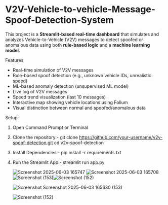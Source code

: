 # V2V-Vehicle-to-vehicle-Message-Spoof-Detection-System

This project is a **Streamlit-based real-time dashboard** that simulates and analyzes Vehicle-to-Vehicle (V2V) messages to detect spoofed or anomalous data using both **rule-based logic** and a **machine learning model**.

Features

- Real-time simulation of V2V messages
- Rule-based spoof detection (e.g., unknown vehicle IDs, unrealistic speed)
- ML-based anomaly detection (unsupervised ML model)
- Live log of V2V messages
- Speed trend visualization (last 10 messages)
- Interactive map showing vehicle locations using Folium
- Visual distinction between normal and spoofed/anomalous data

Setup:
1. Open Command Prompt or Terminal
2. Clone the repository:-
   git clone https://github.com/your-username/v2v-spoof-detection.git
cd v2v-spoof-detection
3. Install Dependencies:-
   pip install -r requirements.txt
4. Run the Streamlit App:-
   streamlit run app.py

   ![Screenshot 2025-06-03 165747](https://github.com/user-attachments/assets/f4821e92-7080-41de-8765-5d143dcda0b8)
![Screenshot 2025-06-03 165708](https://github.com/user-attachments/assets/64feb99a-2845-4771-a6d1-2aa1d5012b5c)
![Screenshot (153)](https://github.com/user-attachments/assets/89bcfed3-475d-423e-8d2f-5010d356e129)![Screenshot (152)](https://github.com/user-attachments/assets/05b6e12a-dd33-4ef3-bfd2-16f2da0a3c27)

   ![Screenshot ![Screenshot 2025-06-03 165630](https://github.com/user-attachments/assets/c3c7ec68-ee0e-4ae2-a1c6-5bdc1cfb4823)
(153)](https://github.com/user-attachments/assets/b008b940-05ad-4893-a0c4-22ae21affb3b)

   ![Screenshot (152)](https://github.com/user-attachments/assets/1cb6a2f0-fe1a-4c6b-be73-64743f7fa3ee)


